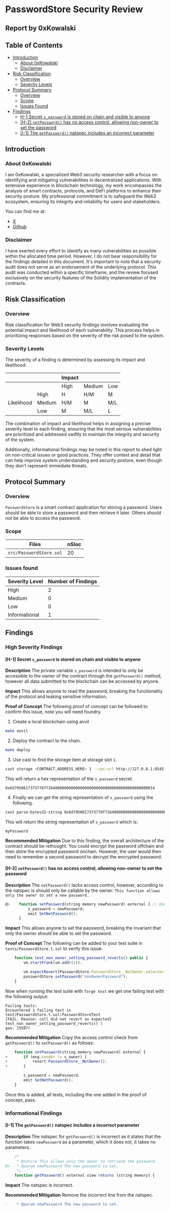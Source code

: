 # PasswordStore Security Review

## Report by 0xKowalski

## Table of Contents

- [Introduction](#introduction)
    - [About 0xKowalski](#about-0xkowalski)
    - [Disclaimer](#disclaimer)
- [Risk Classification](#risk-classification)
    - [Overview](#overview)
    - [Severity Levels](#severity-levels)
- [Protocol Summary](#protocol-summary)
    - [Overview](#overview-1)
    - [Scope](#scope)
    - [Issues Found](#issues-found)
- [Findings](#findings)
    - [H-1 Secret `s_password` is stored on chain and visible to anyone](#h-1-secret-s_password-is-stored-on-chain-and-visible-to-anyone)
    - [[H-2] `setPassword()` has no access control, allowing non-owner to set the password](#h-2-setpassword-has-no-access-control-allowing-non-owner-to-set-the-password)
    - [[I-1] The `getPassword()` natspec includes an incorrect parameter](#i-1-the-getpassword-natspec-includes-an-incorrect-parameter)


## Introduction

### About 0xKowalski

I am 0xKowalski, a specialized Web3 security researcher with a focus on identifying and mitigating vulnerabilities in decentralized applications. With extensive experience in blockchain technology, my work encompasses the analysis of smart contracts, protocols, and DeFi platforms to enhance their security posture. My professional commitment is to safeguard the Web3 ecosystem, ensuring its integrity and reliability for users and stakeholders.

You can find me at:
- [X](https://x.com/0xKowalski_)
- [Github](https://github.com/0xKowalski1)

### Disclaimer

I have exerted every effort to identify as many vulnerabilities as possible within the allocated time period. However, I do not bear responsibility for the findings detailed in this document. It's important to note that a security audit does not serve as an endorsement of the underlying protocol. This audit was conducted within a specific timeframe, and the review focused exclusively on the security features of the Solidity implementation of the contracts.

## Risk Classification

### Overview

Risk classification for Web3 security findings involves evaluating the potential impact and likelihood of each vulnerability. This process helps in prioritizing responses based on the severity of the risk posed to the system.

### Severity Levels

The severity of a finding is determined by assessing its impact and likelihood:

|            |        | Impact |        |     |
| ---------- | ------ | ------ | ------ | --- |
|            |        | High   | Medium | Low |
|            | High   | H      | H/M    | M   |
| Likelihood | Medium | H/M    | M      | M/L |
|            | Low    | M      | M/L    | L   |

The combination of impact and likelihood helps in assigning a precise severity level to each finding, ensuring that the most serious vulnerabilities are prioritized and addressed swiftly to maintain the integrity and security of the system.

Additionally, informational findings may be noted in this report to shed light on non-critical issues or good practices. They offer context and detail that can help improve system understanding and security posture, even though they don't represent immediate threats.

## Protocol Summary

### Overview

`PasswordStore` is a smart contract application for storing a password. Users should be able to store a password and then retrieve it later. Others should not be able to access the password.

### Scope

| Files                   | nSloc |
|-------------------------|-------|
| `src/PasswordStore.sol` |20     |

### Issues found

| Severity Level  | Number of Findings |
|-----------------|--------------------|
| High            |2                   |
| Medium          |0                   |
| Low             |0                   |
| Informational   |1                   |

## Findings

### High Severity Findings

#### [H-1] Secret `s_password` is stored on chain and visible to anyone

**Description**
The private variable `s_password` is intended to only be accessible to the owner of the contract through the `getPassword()` method, however all data submitted to the blockchain can be accessed by anyone.

**Impact**
This allows anyone to read the password, breaking the functionality of the protocol and leaking sensitive information.

**Proof of Concept**
The following proof of concept can be followed to confirm this issue, note you will need foundry.

1. Create a local blockchain using anvil

```bash
make anvil
```

2. Deploy the contract to the chain.

```bash
make deploy
```

3. Use cast to find the storage item at storage slot `1`.

```bash
cast storage <CONTRACT_ADDRESS_HERE> 1 --rpc-url http://127.0.0.1:8545
```

This will return a hex representation of the `s_password` secret.

```
0x6d7950617373776f726400000000000000000000000000000000000000000014
```

4. Finally we can get the string representation of `s_password` using the following.

```bash
cast parse-bytes32-string 0x6d7950617373776f726400000000000000000000000000000000000000000014
```

This will return the string representation of `s_password` which is:

```
myPassword
```

**Recommended Mitigation**
Due to this finding, the overall architecture of the contract should be rethought. You could encrypt the password offchain and then store the encrypted password onchain. However, the user would then need to remember a second password to decrypt the encrypted password.

#### [H-2] `setPassword()` has no access control, allowing non-owner to set the password

**Description** The `setPassword()` lacks access control, however, according to the natspec is should only be callable by the owner: `This function allows only the owner to set a new password.` 

```javascript
@>    function setPassword(string memory newPassword) external { // @audit - There is no access control
          s_password = newPassword;
          emit SetNetPassword();
      }
```

**Impact** This allows anyone to set the password, breaking the invariant that only the owner should be able to set the password.

**Proof of Concept** 
The following can be added to your test suite in `tests/PasswordStore.t.sol` to verify this issue:

```javascript
    function test_non_owner_setting_password_reverts() public {
        vm.startPrank(vm.addr(1));

        vm.expectRevert(PasswordStore.PasswordStore__NotOwner.selector);
        passwordStore.setPassword("nonOwnerPassword");
    }
```

Now when running the test suite with `forge test` we get one failing test with the following output:

```
Failing tests:
Encountered 1 failing test in test/PasswordStore.t.sol:PasswordStoreTest
[FAIL. Reason: call did not revert as expected] test_non_owner_setting_password_reverts() (
gas: 15587)
```

**Recommended Mitigation**
Copy the access control check from `getPassword()` to `setPassword()` as follows:

```javascript
    function setPassword(string memory newPassword) external {
+       if (msg.sender != s_owner) {
+           revert PasswordStore__NotOwner();
+       }

        s_password = newPassword;
        emit SetNetPassword();
    }
```

Once this is added, all tests, including the one added in the proof of concept, pass.

### Informational Findings

#### [I-1] The `getPassword()` natspec includes a incorrect parameter

**Description**
The natspec for `getPassword()` is incorrect as it states that the function takes `newPassword` as a parameter, which it does not, it takes no parameters.

```javascript
    /*
     * @notice This allows only the owner to retrieve the password.
@>   * @param newPassword The new password to set.
     */
    function getPassword() external view returns (string memory) {
```

**Impact**
The natspec is incorrect.

**Recommended Mitigation**
Remove the incorrect line from the natspec.

```diff
-    * @param newPassword The new password to set.
```

